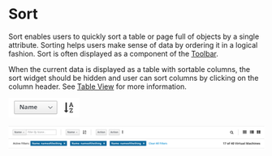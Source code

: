 # Sort

Sort enables users to quickly sort a table or page full of objects by a single attribute. Sorting helps users make sense of data by ordering it in a logical fashion. Sort is often displayed as a component of the [Toolbar](http://www.patternfly.org/pattern-library/forms-and-controls/toolbar/).

When the current data is displayed as a table with sortable columns, the sort widget should be hidden and user can sort columns by clicking on the column header. See [Table View](http://www.patternfly.org/pattern-library/content-views/table-view/#/design) for more information.

![Image of sort](img/sort.png)

![Image of sort](img/toolbar.png)

